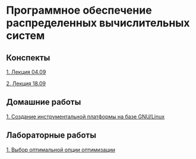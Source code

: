 # Программное обеспечение распределенных вычислительных систем

## Конспекты

[1. Лекция 04.09](lectures/lecture-1.md)

[2. Лекция 18.09](lectures/lecture-2.md)

## Домашние работы

[1. Создание инструментальной платформы на базе GNU/Linux](homeworks/homework-1.md)

## Лабораторные работы

[1. Выбор оптимальной опции оптимизации](labs/lab-1/report.md)
